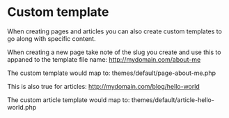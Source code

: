 # Custom template

When creating pages and articles you can also create custom templates to go along with specific content.

When creating a new page take note of the slug you create and use this to appaned to the template file name:
http://mydomain.com/about-me

The custom template would map to:
themes/default/page-about-me.php

This is also true for articles:
http://mydomain.com/blog/hello-world

The custom article template would map to:
themes/default/article-hello-world.php
